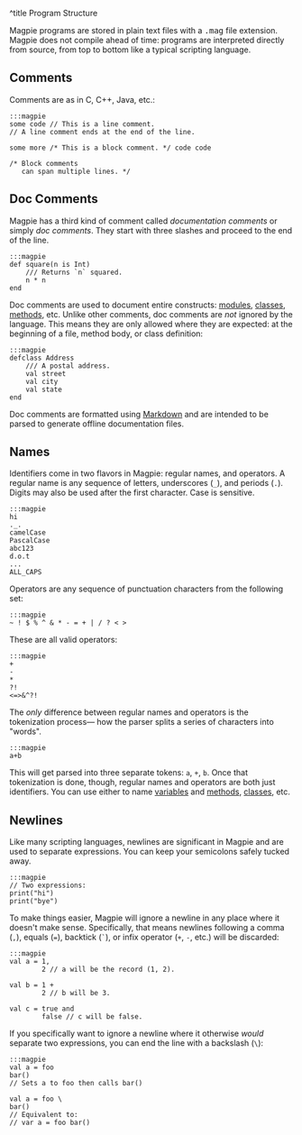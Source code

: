 ^title Program Structure

Magpie programs are stored in plain text files with a <tt>.mag</tt> file extension. Magpie does not compile ahead of time: programs are interpreted directly from source, from top to bottom like a typical scripting language.

## Comments

Comments are as in C, C++, Java, etc.:

    :::magpie
    some code // This is a line comment.
    // A line comment ends at the end of the line.

    some more /* This is a block comment. */ code code

    /* Block comments
       can span multiple lines. */

## Doc Comments

Magpie has a third kind of comment called *documentation comments* or simply *doc comments*. They start with three slashes and proceed to the end of the line.

    :::magpie
    def square(n is Int)
        /// Returns `n` squared.
        n * n
    end

Doc comments are used to document entire constructs: [modules](modules.html), [classes](classes.html), [methods](multimethods.html), etc. Unlike other comments, doc comments are *not* ignored by the language. This means they are only allowed where they are expected: at the beginning of a file, method body, or class definition:

    :::magpie
    defclass Address
        /// A postal address.
        val street
        val city
        val state
    end

Doc comments are formatted using [Markdown](http://daringfireball.net/projects/markdown/) and are intended to be parsed to generate offline documentation files.

## Names

Identifiers come in two flavors in Magpie: regular names, and operators. A regular name is any sequence of letters, underscores (`_`), and periods (`.`). Digits may also be used after the first character. Case is sensitive.

    :::magpie
    hi
    ._.
    camelCase
    PascalCase
    abc123
    d.o.t
    ...
    ALL_CAPS

Operators are any sequence of punctuation characters from the following set:

    :::magpie
    ~ ! $ % ^ & * - = + | / ? < >

These are all valid operators:

    :::magpie
    +
    -
    *
    ?!
    <=>&^?!

The *only* difference between regular names and operators is the tokenization process&mdash; how the parser splits a series of characters into "words".

    :::magpie
    a+b

This will get parsed into three separate tokens: `a`, `+`, `b`. Once that tokenization is done, though, regular names and operators are both just identifiers. You can use either to name [variables](variables.html) and [methods](multimethods.html), [classes](classes.html), etc.

## Newlines

Like many scripting languages, newlines are significant in Magpie and are used to separate expressions. You can keep your semicolons safely tucked away.

    :::magpie
    // Two expressions:
    print("hi")
    print("bye")

To make things easier, Magpie will ignore a newline in any place where it
doesn't make sense. Specifically, that means newlines following a comma (`,`), equals (`=`), backtick (<code>\`</code>), or infix operator (`+`, `-`, etc.) will be discarded:

    :::magpie
    val a = 1,
            2 // a will be the record (1, 2).

    val b = 1 +
            2 // b will be 3.

    val c = true and
            false // c will be false.

If you specifically want to ignore a newline where it otherwise *would* separate two expressions, you can end the line with a backslash (`\`):

    :::magpie
    val a = foo
    bar()
    // Sets a to foo then calls bar()

    val a = foo \
    bar()
    // Equivalent to:
    // var a = foo bar()

